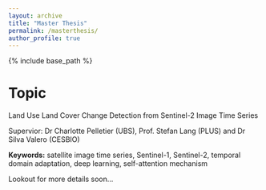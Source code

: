 ```yaml
---
layout: archive
title: "Master Thesis"
permalink: /masterthesis/
author_profile: true
---
```


{% include base_path %}

Topic
=====

Land Use Land Cover Change Detection from Sentinel-2 Image Time Series  

Supervior: Dr Charlotte Pelletier (UBS), Prof. Stefan Lang (PLUS) and Dr Silva Valero (CESBIO)  

**Keywords:** satellite image time series, Sentinel-1, Sentinel-2, temporal domain adaptation, deep learning, self-attention mechanism  

Lookout for more details soon...